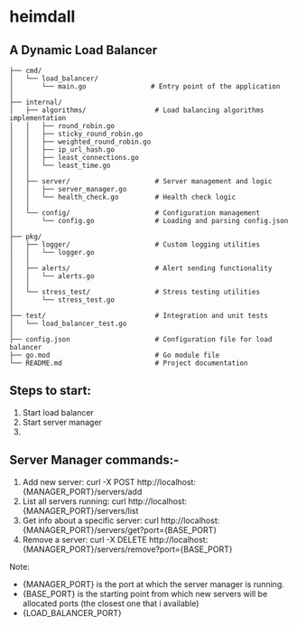 # heimdall
## A Dynamic Load Balancer

```
├── cmd/
│   └── load_balancer/
│       └── main.go                # Entry point of the application
│
├── internal/
│   ├── algorithms/                 # Load balancing algorithms implementation
│   │   ├── round_robin.go
│   │   ├── sticky_round_robin.go
│   │   ├── weighted_round_robin.go
│   │   ├── ip_url_hash.go
│   │   ├── least_connections.go
│   │   └── least_time.go
│   │
│   ├── server/                     # Server management and logic
│   │   ├── server_manager.go
│   │   └── health_check.go         # Health check logic
│   │
│   └── config/                     # Configuration management
│       └── config.go               # Loading and parsing config.json
│
├── pkg/
│   ├── logger/                     # Custom logging utilities
│   │   └── logger.go
│   │
│   ├── alerts/                     # Alert sending functionality
│   │   └── alerts.go
│   │
│   └── stress_test/                # Stress testing utilities
│       └── stress_test.go
│
├── test/                           # Integration and unit tests
│   └── load_balancer_test.go
│
├── config.json                     # Configuration file for load balancer
├── go.mod                          # Go module file
└── README.md                       # Project documentation
```

## Steps to start:
1. Start load balancer
2. Start server manager
3. 

## Server Manager commands:-
1. Add new server: curl -X POST http://localhost:{MANAGER_PORT}/servers/add
2. List all servers running: curl http://localhost:{MANAGER_PORT}/servers/list
3. Get info about a specific server: curl http://localhost:{MANAGER_PORT}/servers/get?port={BASE_PORT}
4. Remove a server: curl -X DELETE http://localhost:{MANAGER_PORT}/servers/remove?port={BASE_PORT}

Note: 
- {MANAGER_PORT} is the port at which the server manager is running.
- {BASE_PORT} is the starting point from which new servers will be allocated ports (the closest one that i available)
- {LOAD_BALANCER_PORT}
